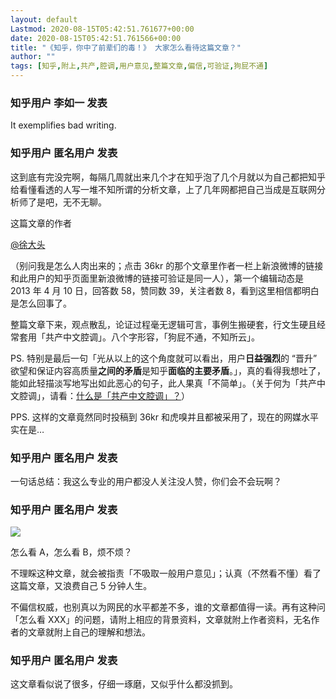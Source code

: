 ```yaml
---
layout: default
Lastmod: 2020-08-15T05:42:51.761677+00:00
date: 2020-08-15T05:42:51.761566+00:00
title: "《知乎，你中了前辈们的毒！》 大家怎么看待这篇文章？"
author: ""
tags: [知乎,附上,共产,腔调,用户意见,整篇文章,偏信,可验证,狗屁不通]
---
```



    
### 知乎用户 李如一 发表
    
It exemplifies bad writing.
    
    
    
    
### 知乎用户 匿名用户 发表
    
这到底有完没完啊，每隔几周就出来几个才在知乎泡了几个月就以为自己都把知乎给看懂看透的人写一堆不知所谓的分析文章，上了几年网都把自己当成是互联网分析师了是吧，无不无聊。

这篇文章的作者

[@徐大头]()

（别问我是怎么人肉出来的；点击 36kr 的那个文章里作者一栏上新浪微博的链接和此用户的知乎页面里新浪微博的链接可验证是同一人），第一个编辑动态是 2013 年 4 月 10 日，回答数 58，赞同数 39，关注者数 8，看到这里相信都明白是怎么回事了。

整篇文章下来，观点散乱，论证过程毫无逻辑可言，事例生搬硬套，行文生硬且经常套用「共产中文腔调」。八个字形容，「狗屁不通，不知所云」。

PS. 特别是最后一句「光从以上的这个角度就可以看出，用户**日益强烈**的 “晋升” 欲望和保证内容高质量**之间的矛盾**是知乎**面临的主要矛盾**。」，真的看得我想吐了，能如此轻描淡写地写出如此恶心的句子，此人果真「不简单」。（关于何为「共产中文腔调」，请看：[什么是「共产中文腔调」？](http://www.zhihu.com/question/19687065/answer/12660607)）

PPS. 这样的文章竟然同时投稿到 36kr 和虎嗅并且都被采用了，现在的网媒水平实在是…
    
    
    
    
### 知乎用户  匿名用户 发表
    
一句话总结：我这么专业的用户都没人关注没人赞，你们会不会玩啊？
    
    
    
    
### 知乎用户 匿名用户 发表
    


![](https://images.weserv.nl/?url=https%3A//pic1.zhimg.com/379d4e8326a7a021836a9f29ba25aeed_r.jpg%3Fsource%3D1940ef5c)

怎么看 A，怎么看 B，烦不烦？

不理睬这种文章，就会被指责「不吸取一般用户意见」；认真（不然看不懂）看了这篇文章，又浪费自己 5 分钟人生。

不偏信权威，也别真以为网民的水平都差不多，谁的文章都值得一读。再有这种问「怎么看 XXX」的问题，请附上相应的背景资料，文章就附上作者资料，无名作者的文章就附上自己的理解和想法。
    
    
    
    
### 知乎用户 匿名用户 发表
    
这文章看似说了很多，仔细一琢磨，又似乎什么都没抓到。
    
    
    


